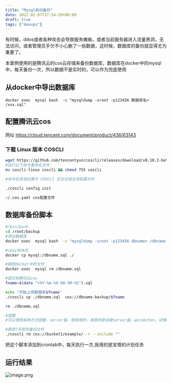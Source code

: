```yaml
---
title: "Mysql自动备份"
date: 2022-02-07T17:54:20+08:00
draft: true
tags: ["devops"]
---
```


有时候，ddos或者各种攻击会导致服务瘫痪，或者当前服务器进入流量黑洞，无法访问，或者管理员手欠不小心删了一些数据，这时候，数据库的备份就显得尤为重要了。

本案例使用的是腾讯云的cos云存储来备份数据库，数据库在docker中的mysql中，每天备份一次，所以数据不是实时的，可以作为兜底使用

## 从docker中导出数据库
`docker exec  mysql bash  -c "mysqldump -uroot -p123456 数据库名> /xxx.sql"`


## 配置腾讯云cos
网址 https://cloud.tencent.com/document/product/436/63143

### 下载 Linux 版本 COSCLI
```sh
wget https://github.com/tencentyun/coscli/releases/download/v0.10.2-beta/coscli-linux
#运行以下命令重命名文件：
mv coscli-linux coscli && chmod 755 coscli

#命令在其他位置为 COSCLI 交互式地生成配置文件

./coscli config init

~/.cos.yaml cos配置文件
```

## 数据库备份脚本
```sh
#/bin/bash
cd /root/backup
#导出数据库
docker exec  mysql bash  -c "mysqldump -uroot -p123456 dbname> /dbname.sql"

#cpoy到本机
docker cp mysql:/dbname.sql ./

#删除docker中的文件
docker exec  mysql rm /dbname.sql

#提交到腾讯云cos
fname=$(date "+%Y-%m-%d-%H-%M-%S").sql

echo "开始上传数据库$fname"
./coscli cp ./dbname.sql  cos://dbname-backup/$fname

rm ./dbname.sql

#提醒
#可以使用各种方式提醒，server酱，短信啥的，我用的是自建server酱，wecomchan，详情bing

#删除7天前的备份文件
./coscli rm cos://bucket1/example/ -r --include ""
```
把这个脚本添加到crontab中，每天执行一次,我用的是宝塔的计划任务

## 运行结果
![image.png](https://tva1.sinaimg.cn/large/0077qBLugy1gz53vcbg9dj31ik0ra49v.jpg)
